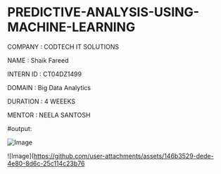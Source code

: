 # PREDICTIVE-ANALYSIS-USING-MACHINE-LEARNING
COMPANY : CODTECH IT SOLUTIONS

NAME : Shaik Fareed

INTERN ID : CT04DZ1499

DOMAIN : Big Data Analytics

DURATION : 4 WEEEKS

MENTOR : NEELA SANTOSH

#output:

![Image](https://github.com/user-attachments/assets/c7c9cbff-68b8-4266-b17c-f5d766f3e3b1)

![Image](https://github.com/user-attachments/assets/146b3529-dede-4e80-8d6c-25c114c23b76
